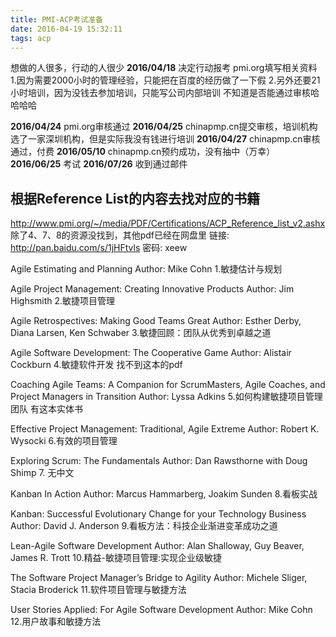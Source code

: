 ```yaml
---
title: PMI-ACP考试准备
date: 2016-04-19 15:32:11
tags: acp
---
```

想做的人很多，行动的人很少
**2016/04/18** 决定行动报考 pmi.org填写相关资料
1.因为需要2000小时的管理经验，只能把在百度的经历做了一下假
2.另外还要21小时培训，因为没钱去参加培训，只能写公司内部培训
不知道是否能通过审核哈哈哈哈

**2016/04/24** pmi.org审核通过
**2016/04/25** chinapmp.cn提交审核，培训机构选了一家深圳机构，但是实际我没有钱进行培训
**2016/04/27** chinapmp.cn审核通过，付费
**2016/05/10** chinapmp.cn预约成功，没有抽中（万幸）
**2016/06/25** 考试
**2016/07/26** 收到通过邮件

## 根据Reference List的内容去找对应的书籍
http://www.pmi.org/~/media/PDF/Certifications/ACP_Reference_list_v2.ashx
除了4、7、8的资源没找到，其他pdf已经在网盘里
链接: http://pan.baidu.com/s/1jHFtvls 密码: xeew

Agile Estimating and Planning
Author: Mike Cohn
1.敏捷估计与规划

Agile Project Management: Creating Innovative Products
Author: Jim Highsmith
2.敏捷项目管理

Agile Retrospectives: Making Good Teams Great
Author: Esther Derby, Diana Larsen, Ken Schwaber
3.敏捷回顾：团队从优秀到卓越之道

Agile Software Development: The Cooperative Game
Author: Alistair Cockburn
4.敏捷软件开发
找不到这本的pdf

Coaching Agile Teams: A Companion for ScrumMasters, Agile Coaches, and Project Managers in Transition
Author: Lyssa Adkins
5.如何构建敏捷项目管理团队
有这本实体书

Effective Project Management: Traditional, Agile Extreme
Author: Robert K. Wysocki
6.有效的项目管理

Exploring Scrum: The Fundamentals
Author: Dan Rawsthorne with Doug Shimp
7.
无中文

Kanban In Action
Author: Marcus Hammarberg, Joakim Sunden
8.看板实战

Kanban: Successful Evolutionary Change for your
Technology Business
Author: David J. Anderson
9.看板方法：科技企业渐进变革成功之道

Lean-Agile Software Development
Author: Alan Shalloway, Guy Beaver, James R. Trott
10.精益-敏捷项目管理:实现企业级敏捷

The Software Project Manager’s Bridge to Agility
Author: Michele Sliger, Stacia Broderick
11.软件项目管理与敏捷方法

User Stories Applied: For Agile Software
Development
Author: Mike Cohn
12.用户故事和敏捷方法

